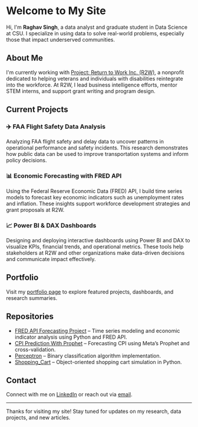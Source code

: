 # Welcome to My Site

Hi, I'm **Raghav Singh**, a data analyst and graduate student in Data Science at CSU. I specialize in using data to solve real-world problems, especially those that impact underserved communities.

## About Me

I'm currently working with [Project: Return to Work Inc. (R2W)](https://www.return2work.org), a nonprofit dedicated to helping veterans and individuals with disabilities reintegrate into the workforce. At R2W, I lead business intelligence efforts, mentor STEM interns, and support grant writing and program design.

## Current Projects

### ✈️ FAA Flight Safety Data Analysis
Analyzing FAA flight safety and delay data to uncover patterns in operational performance and safety incidents. This research demonstrates how public data can be used to improve transportation systems and inform policy decisions.

### 📊 Economic Forecasting with FRED API
Using the Federal Reserve Economic Data (FRED) API, I build time series models to forecast key economic indicators such as unemployment rates and inflation. These insights support workforce development strategies and grant proposals at R2W.

### 📈 Power BI & DAX Dashboards
Designing and deploying interactive dashboards using Power BI and DAX to visualize KPIs, financial trends, and operational metrics. These tools help stakeholders at R2W and other organizations make data-driven decisions and communicate impact effectively.

## Portfolio

Visit my [portfolio page](portfolio.md) to explore featured projects, dashboards, and research summaries.

## Repositories

- [FRED API Forecasting Project](https://github.com/raghav82/fred-api-forecasting) – Time series modeling and economic indicator analysis using Python and FRED API.
- [CPI Prediction With Prophet](https://github.com/Raghav82/CPI-Prediction-With-Prophet) – Forecasting CPI using Meta’s Prophet and cross-validation.
- [Perceptron]([https://github.com/Raghav82/Perceptron](https://github.com/Raghav82/Perceptron-)) – Binary classification algorithm implementation.
- [Shopping_Cart](https://github.com/Raghav82/Shopping_Cart) – Object-oriented shopping cart simulation in Python.

## Contact

Connect with me on [LinkedIn](https://www.linkedin.com/in/digital-librarian/) or reach out via [email](mailto:RaghavSingh4161@gmail.com).

---

Thanks for visiting my site! Stay tuned for updates on my research, data projects, and new articles.
